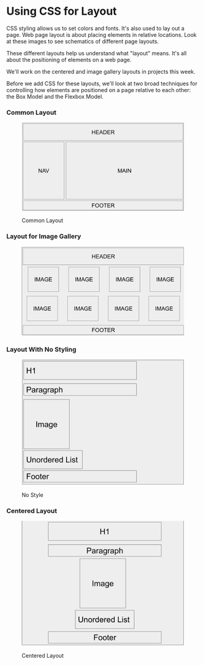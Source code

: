 # Using CSS for Layout

CSS styling allows us to set colors and fonts. It's also used to lay out a page. Web page layout is about placing elements in relative locations. Look at these images to see schematics of different page layouts.

These different layouts help us understand what "layout" means. It's all about the positioning of elements on a web page.

We'll work on the centered and image gallery layouts in projects this week.

Before we add CSS for these layouts, we'll look at two broad techniques for controlling how elements are positioned on a page relative to each other: the Box Model and the Flexbox Model. &#x20;

### Common Layout

<figure><img src="../../.gitbook/assets/image (2) (1) (1) (1) (1) (1) (1) (1).png" alt=""><figcaption><p>Common Layout</p></figcaption></figure>



### Layout for Image Gallery

<figure><img src="../../.gitbook/assets/image (1) (1) (1) (1) (1) (1) (1) (1) (1) (1) (1) (1) (1) (1) (1) (1) (1) (1) (1).png" alt=""><figcaption></figcaption></figure>

### Layout With No Styling

<figure><img src="../../.gitbook/assets/image (2) (1) (1) (1) (1) (1) (1) (1) (1).png" alt=""><figcaption><p>No Style</p></figcaption></figure>



### Centered Layout

<figure><img src="../../.gitbook/assets/image (3) (1) (1) (1) (1) (1).png" alt=""><figcaption><p>Centered Layout</p></figcaption></figure>
